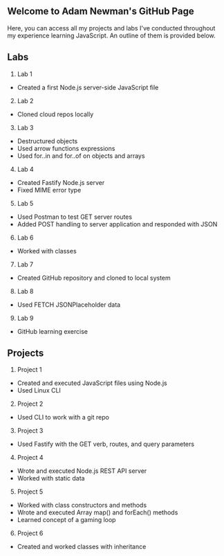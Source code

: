 ## Welcome to Adam Newman's GitHub Page

Here, you can access all my projects and labs I've conducted throughout my experience learning JavaScript. An outline of them is provided below.

## Labs

1. Lab 1
  - Created a first Node.js server-side JavaScript file

2. Lab 2
  - Cloned cloud repos locally

3. Lab 3
  - Destructured objects
  - Used arrow functions expressions
  - Used for..in and for..of on objects and arrays

4. Lab 4
  - Created Fastify Node.js server
  - Fixed MIME error type

5. Lab 5
  - Used Postman to test GET server routes
  - Added POST handling to server application and responded with JSON

6. Lab 6
  - Worked with classes

7. Lab 7
  - Created GitHub repository and cloned to local system

8. Lab 8
  - Used FETCH JSONPlaceholder data

9. Lab 9
  - GitHub learning exercise

## Projects

1. Project 1
  - Created and executed JavaScript files using Node.js
  - Used Linux CLI

2. Project 2
  - Used CLI to work with a git repo

3. Project 3
  - Used Fastify with the GET verb, routes, and query parameters
 
4. Project 4
  - Wrote and executed Node.js REST API server
  - Worked with static data

5. Project 5
  - Worked with class constructors and methods
  - Wrote and executed Array map() and forEach() methods
  - Learned concept of a gaming loop

6. Project 6
  - Created and worked classes with inheritance
